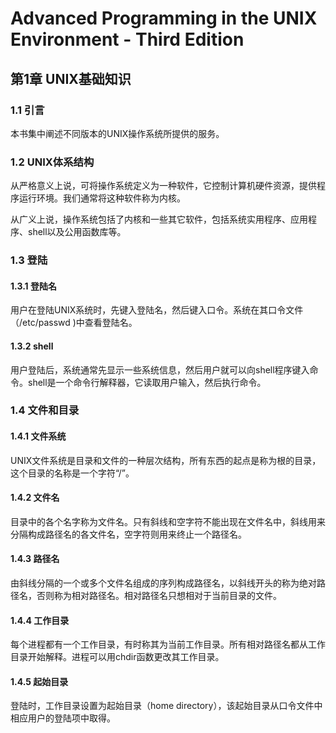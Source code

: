 # Advanced Programming in the UNIX Environment - Third Edition

## 第1章 UNIX基础知识

### 1.1 引言

本书集中阐述不同版本的UNIX操作系统所提供的服务。

### 1.2 UNIX体系结构

从严格意义上说，可将操作系统定义为一种软件，它控制计算机硬件资源，提供程序运行环境。我们通常将这种软件称为内核。

从广义上说，操作系统包括了内核和一些其它软件，包括系统实用程序、应用程序、shell以及公用函数库等。

### 1.3 登陆

#### 1.3.1 登陆名

用户在登陆UNIX系统时，先键入登陆名，然后键入口令。系统在其口令文件（/etc/passwd )中查看登陆名。

#### 1.3.2 shell

用户登陆后，系统通常先显示一些系统信息，然后用户就可以向shell程序键入命令。shell是一个命令行解释器，它读取用户输入，然后执行命令。

### 1.4 文件和目录

#### 1.4.1 文件系统

UNIX文件系统是目录和文件的一种层次结构，所有东西的起点是称为根的目录，这个目录的名称是一个字符“/”。

#### 1.4.2 文件名

目录中的各个名字称为文件名。只有斜线和空字符不能出现在文件名中，斜线用来分隔构成路径名的各文件名，空字符则用来终止一个路径名。

#### 1.4.3 路径名

由斜线分隔的一个或多个文件名组成的序列构成路径名，以斜线开头的称为绝对路径名，否则称为相对路径名。相对路径名只想相对于当前目录的文件。

#### 1.4.4 工作目录

每个进程都有一个工作目录，有时称其为当前工作目录。所有相对路径名都从工作目录开始解释。进程可以用chdir函数更改其工作目录。

#### 1.4.5 起始目录

登陆时，工作目录设置为起始目录（home directory），该起始目录从口令文件中相应用户的登陆项中取得。